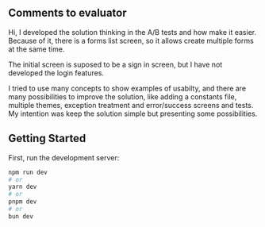 ## Comments to evaluator

Hi, I developed the solution thinking in the A/B tests and how make it easier. Because of it, there is a forms list screen, so it allows create multiple forms at the same time.

The initial screen is suposed to be a sign in screen, but I have not developed the login features. 

I tried to use many concepts to show examples of usabilty, and there are many possibilities to improve the solution, like adding a constants file, multiple themes, exception treatment and error/success screens and tests. My intention was keep the solution simple but presenting some possibilities.

## Getting Started

First, run the development server:

```bash
npm run dev
# or
yarn dev
# or
pnpm dev
# or
bun dev
```

